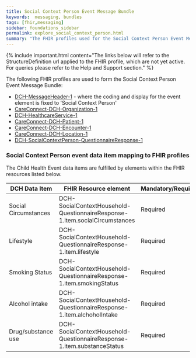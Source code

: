 ```yaml
---
title: Social Context Person Event Message Bundle
keywords:  messaging, bundles
tags: [fhir,messaging]
sidebar: foundations_sidebar
permalink: explore_social_context_person.html
summary: "The FHIR profiles used for the Social Context Person Event Message Bundle"
---
```


{% include important.html content="The links below will refer to the StructureDefinition url applied to the FHIR profile, which are not yet active. For queries please refer to the Help and Support section." %} 

The following FHIR profiles are used to form the Social Context Person Event Message Bundle:

- [DCH-MessageHeader-1](https://fhir.nhs.uk/STU3/StructureDefinition/DCH-MessageHeader-1.xml) - where the coding and display for the event element is fixed to 'Social Context Person'
- [CareConnect-DCH-Organization-1](https://fhir.nhs.uk/STU3/StructureDefinition/CareConnect-DCH-Organization-1.xml)
- [DCH-HealthcareService-1](https://fhir.nhs.uk/STU3/StructureDefinition/DCH-HealthcareService-1.xml)
- [CareConnect-DCH-Patient-1](https://fhir.nhs.uk/STU3/StructureDefinition/CareConnect-DCH-Patient-1.xml)
- [CareConnect-DCH-Encounter-1](https://fhir.nhs.uk/STU3/StructureDefinition/CareConnect-DCH-Encounter-1.xml)
- [CareConnect-DCH-Location-1](https://fhir.nhs.uk/STU3/StructureDefinition/CareConnect-DCH-Location-1.xml)
- [DCH-SocialContextPerson-QuestionnaireResponse-1](https://fhir.nhs.uk/STU3/StructureDefinition/DCH-SocialContextPerson-QuestionnaireResponse-1)

### Social Context Person event data item mapping to FHIR profiles ###

The Child Health Event data items are fulfilled by elements within the FHIR resources listed below.
                                                                                                   
| DCH Data Item        | FHIR Resource element                                                             | Mandatory/Required/Optional |
|----------------------|-----------------------------------------------------------------------------------|-----------------------------|
| Social Circumstances | DCH-SocialContextHousehold-QuestionnaireResponse-1.item.socialCircumstances | Required                    |
| Lifestyle            | DCH-SocialContextHousehold-QuestionnaireResponse-1.item.lifestyle           | Required                    |
| Smoking Status       | DCH-SocialContextHousehold-QuestionnaireResponse-1.item.smokingStatus       | Required                    |
| Alcohol intake       | DCH-SocialContextHousehold-QuestionnaireResponse-1.item.alchoholIntake      | Required                    |
| Drug/substance use   | DCH-SocialContextHousehold-QuestionnaireResponse-1.item.substanceStatus      | Required                    |